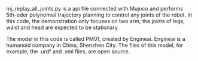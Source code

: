 mj_replay_all_joints.py is a api file connected with Mujoco and performs 5th-oder polynomial trajectory planning to control any joints of the robot.
In this code, the demonstration only focuses on two arm; the joints of legs, waist and head are expected to be stationary.

The model in this code is called PM01, created by Engineai. Engineai is a humanoid company in China, Shenzhen City.
The files of this model, for example, the .urdf and .xml files, are open source.
